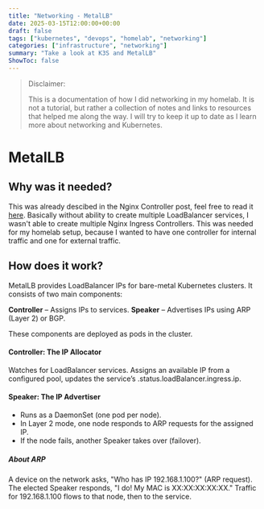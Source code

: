 ```yaml
---
title: "Networking - MetalLB"
date: 2025-03-15T12:00:00+00:00
draft: false
tags: ["kubernetes", "devops", "homelab", "networking"]
categories: ["infrastructure", "networking"]
summary: "Take a look at K3S and MetalLB"
ShowToc: false
---
```


> Disclaimer:
> 
> This is a documentation of how I did networking in my homelab. It is not a tutorial, but rather a collection of notes and links to resources that helped me along the way. I will try to keep it up to date as I learn more about networking and Kubernetes.

# MetalLB

## Why was it needed?

This was already descibed in the Nginx Controller post, feel free to read it [here](/posts/networking-nginx-controllers). Basically without ability to create multiple LoadBalancer services, I wasn't able to create multiple Nginx Ingress Controllers. This was needed for my homelab setup, because I wanted to have one controller for internal traffic and one for external traffic.

## How does it work?

MetalLB provides LoadBalancer IPs for bare-metal Kubernetes clusters. It consists of two main components:

**Controller** – Assigns IPs to services.
**Speaker** – Advertises IPs using ARP (Layer 2) or BGP.

These components are deployed as pods in the cluster.

#### Controller: The IP Allocator
Watches for LoadBalancer services. Assigns an available IP from a configured pool, updates the service’s .status.loadBalancer.ingress.ip.

#### Speaker: The IP Advertiser

- Runs as a DaemonSet (one pod per node).
- In Layer 2 mode, one node responds to ARP requests for the assigned IP.
- If the node fails, another Speaker takes over (failover).

##### About ARP

A device on the network asks, "Who has IP 192.168.1.100?" (ARP request).
The elected Speaker responds, "I do! My MAC is XX:XX:XX:XX:XX."
Traffic for 192.168.1.100 flows to that node, then to the service.
